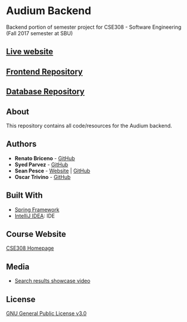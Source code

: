 # Audium Backend  
Backend portion of semester project for CSE308 - Software Engineering (Fall 2017 semester at SBU)  

## [Live website](http://app.audium.io.s3-website.us-east-2.amazonaws.com/)  

## [Frontend Repository](https://github.com/ssparvez/AudiumFrontEnd)  

## [Database Repository](https://github.com/SeanPesce/AudiumDatabase)  

## About  

This repository contains all code/resources for the Audium backend.  

## Authors  

* **Renato Briceno** - [GitHub](https://github.com/rbriceno512)  
* **Syed Parvez** - [GitHub](https://github.com/ssparvez)  
* **Sean Pesce** - [Website](https://SeanPesce.github.io) | [GitHub](https://github.com/SeanPesce)  
* **Oscar Trivino** - [GitHub](https://github.com/otrivino)  

## Built With  
  * [Spring Framework](https://spring.io/)  
  * [IntelliJ IDEA](https://www.jetbrains.com/idea/): IDE  

## Course Website  
[CSE308 Homepage](http://www3.cs.stonybrook.edu/~cse308/index-Section2.html)  

## Media  
 * [Search results showcase video](https://www.youtube.com/watch?v=DXqlODCi0dw)  

## License  
[GNU General Public License v3.0](LICENSE)  
